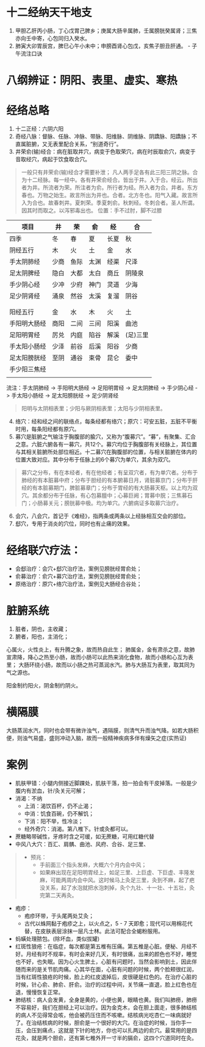 # 十二经纳天干地支
1. 甲胆乙肝丙小肠，丁心戊胃己脾乡；庚属大肠辛属肺，壬属膀胱癸属肾；三焦亦向壬中寄，心包同归入癸水。
2. 肺寅大卯胃辰宫，脾巳心午小未中；申膀酉肾心包戊，亥焦子胆丑肝通。 - 子午流注口诀

# 八纲辨证：阴阳、表里、虚实、寒热

# 经络总略
1. 十二正经：六阴六阳
2. 奇经八脉：督脉、任脉、冲脉、带脉、阳维脉、阴维脉、阴蹻脉、阳蹻脉；不直属脏腑，又无表里配合关系，“别道奇行”。
3. 井荣俞(输)经合：病在脏取井穴，病变于色取荣穴，病在时辰取俞穴，病变于音取经穴，病起于饮食取合穴。
> 一般只有井荣俞(输)经合才需要补泄；
> 凡人两手足各有此三阳三阴之脉。合为十二经脉。每一经中。各有井荣俞经合。皆出于井。入于合。经云。所出者为井。所流者为荣。所注者为俞。所行者为经。所入者为合。井者。东方春也。万物之始生。故言所出为井也。合者。北方冬也。阳气入藏。故言所入为合也。故春刺井。夏刺荣。季夏刺俞。秋刺经。冬刺合者。圣人所谓。因其时而取之。以泻邪毒出也。
> 位置：手不过肘，脚不过膝

| 项目 | 井 | 荣 | 俞 | 经 | 合 |
| ---- | ---- | ---- | ---- | ---- | ---- |
| 四季 | 冬 | 春 | 夏 | 长夏 | 秋 |
| 阴经五行 | 木 | 火 | 土 | 金 | 水 |
| 手太阴肺经 | 少商 | 鱼际 | 太渊 | 经渠 | 尺泽 |
| 足太阴脾经 | 隐白 | 大都 | 太白 | 商丘 | 阴陵泉 |
| 手少阴心经 | 少冲 | 少府 | 神门 | 灵道 | 少海 |
| 足少阴肾经 | 涌泉 | 然谷 | 太溪 | 复溜 | 阴谷 |
|  |  |  |  |  |  |
|  |  |  |  |  |  |
| 阳经五行 | 金 | 水 | 木 | 火 | 土 |
| 手阳明大肠经 | 商阳 | 二间 | 三间 | 阳溪 | 曲池 |
| 足阳明胃经 | 厉兑 | 内庭 | 陷谷 | 解溪 | (足)三里 |
| 手太阳小肠经 | 少泽 | 前谷 | 后溪 | 阳谷 | 少商 |
| 足太阳膀胱经 | 至阴 | 通谷 | 束骨 | 昆仑 | 委中 |
| 手少阳三焦经 ||||||
|  ||||||


流注：手太阴肺经 -> 手阳明大肠经 -> 足阳明胃经 -> 足太阴脾经 -> 手少阴心经 -> 手太阳小肠经 -> 足太阳膀胱经 -> 足少阴肾经
> 阳明与太阴相表里；少阳与厥阴相表里；太阳与少阴相表里。

4. 络穴：经和经之间的联络点，每条经都有络穴；原穴：可安五脏，五脏不平衡时用，每条阳经都有原穴。
5. 募穴是脏腑之气输注于胸腹部的腧穴，又称为“腹募穴”。“募”，有聚集、汇合之意。六脏六腑各有一募穴，共12个。募穴均位于胸腹部有关经脉上，其位置与其相关脏腑所处部位相近。十二募穴在胸腹部的位置，与相关脏腑在体内的位置大致对应。其中分布于任脉上的6个募穴为单穴，其余为双穴。
> 募穴之分布，有在本经者，有在他经者；有呈双穴者，有为单穴者。分布于肺经的有本脏募中府；分布于胆经的有本腑募日月，肾脏募京门；分布于肝经的有本脏募期门，脾脏募章门；分布于胃经的有大肠募天枢。以上均为双穴。其余都分布于任脉，有心包募膻中；心募巨阙；胃募中脘；三焦募石门；小肠募关元；膀胱募中极。均为单穴。六腑病证多取募穴治疗。
6. 会穴，八会穴，首记于《难经》，指两条或两条以上经脉相互交会的部位。
7. 郄穴，专用于消炎的穴位，同时也有止痛的效果。

# 经络联穴疗法：
* 会郄治疗：会穴+郄穴治疗法，案例见膀胱经胃俞处；
* 俞募治疗：俞穴+募穴治疗法，案例见膀胱经胃俞处；
* 原络治疗：原穴+络穴治疗法，案例见大肠经合谷处；

# 脏腑系统
1. 脏者，阴也，主收藏；
2. 腑者，阳也，主消化；

心属火，火性炎上，有升腾之象，故而热自此生；
肺属金，金有肃杀之意，故肺宣肃降，降心之热至小肠，故而小肠可以此热来消化食物，故而小肠和心互为表里；
大肠环绕小肠，故而以小肠之热可蒸润水汽。肺与大肠互为表里，取其同为气之源也。

阳金制约阳火，阴金制约阴火。

# 横隔膜
大肠蒸润水汽，同时也会带有微许浊气，遇隔膜，则清气升而浊气降。如若大肠积便，则浊气易盛，盛则冲动入脑，故而一般精神疾病多伴有燥矢之症(实热证)


# 案例
* 肌肤甲错：小腿内侧接近脚踝处，肌肤干落，拍一拍会有干皮掉落。一般是少腹内有淤血，针/灸关元可解；
* 消渴：不纳
    * 上消：渴饮百杯，仍不止渴；
    * 中消：饥食百碗，仍不解饥；
    * 下消：阳不举，性冷淡；
    * 经外奇穴：消渴。第八椎下。针或灸都可以。
* 蔗糖略带碱性，牙疼时含之可缓，如无蔗糖，可用红糖代替
* 中风八大穴：百汇、肩髃、曲池、风府、合谷、足三里、
> * 预兆：
>   * 手前面三个指头发麻，大概六个月内会中风；
>   * 如果麻出现在足阳明胃经上，如足三里、上巨虚、下巨虚、丰隆发麻，可能两周内会中风。这时候马上灸足三里，灸到不麻，起了疤没关系，起了水泡就把水泡刺掉，灸个九壮、十一壮、十五壮，灸完第二天再灸。
* 疱疹：
    * 疱疹环带，于头尾两处艾灸；
    * 古代以蛛网黏于疱疹之上，以火点之，5 - 7 天即愈；现代可以用棉花代替，在皮肤表层涂抹一层凡士林。此法可配合全蝎粉服用。
* 蚂蟥处理脓包。(除坏血，类似拔罐)
* 红斑性狼疮：在临症，每次都是第五椎有压痛。第五椎是心脏。便秘、月经不好。月经有时不规率，有时会来好几天，有时很痛，出来的颜色也不好，睡觉也不好，也失眠。因为心火生脾土，心脏有问题时，当然会影响到土，因此伴随而来的是关节肌肉痛。心其华在面，心脏有问题的时候，两个脸颊很红润，当有红斑性狼疮的时候，脸上的红皮退掉后，皮很硬是红色的。在治疗心脏的时候，针心俞、肺俞、肝俞。治疗的过程中间，关节痛一直退，脸上红色也在退，慢慢恢复正常。
* 肺结核：病人会发黄，全身是黄的，小便也黄，眼睛也黄。我们叫肺痨，肺痨不容易好，我们在胆经上可以治疗。因为金克木，会在胆上面走，很多肺结核的病人不见得常会咳，他会被药压住而不咳嗽。结核病光吃杏仁一味病就好了。在治结核病的时候，胆俞是一个很好的大穴。在治症的时候，当你手一压，会压到痛点，这就是下针的地方，你也可以扎两边的俞穴。最常用的是四花灸，就是两个胆俞，还有第七椎外开一寸半的膈俞，这四个穴道同时在灸。